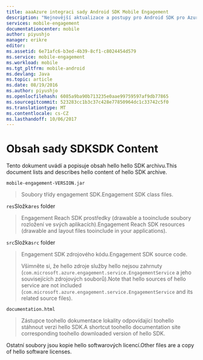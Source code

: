 ```yaml
---
title: aaaAzure integraci sady Android SDK Mobile Engagement
description: "Nejnovější aktualizace a postupy pro Android SDK pro Azure Mobile Engagement"
services: mobile-engagement
documentationcenter: mobile
author: piyushjo
manager: erikre
editor: 
ms.assetid: 6e71afc6-b3ed-4b39-8cf1-c8024454d579
ms.service: mobile-engagement
ms.workload: mobile
ms.tgt_pltfrm: mobile-android
ms.devlang: Java
ms.topic: article
ms.date: 08/19/2016
ms.author: piyushjo
ms.openlocfilehash: 6085a9ba90b713235e0aae99759597af9db77865
ms.sourcegitcommit: 523283cc1b3c37c428e77850964dc1c33742c5f0
ms.translationtype: MT
ms.contentlocale: cs-CZ
ms.lasthandoff: 10/06/2017
---
```

# <a name="sdk-content"></a><span data-ttu-id="30ed1-103">Obsah sady SDK</span><span class="sxs-lookup"><span data-stu-id="30ed1-103">SDK Content</span></span>
<span data-ttu-id="30ed1-104">Tento dokument uvádí a popisuje obsah hello hello SDK archivu.</span><span class="sxs-lookup"><span data-stu-id="30ed1-104">This document lists and describes hello content of hello SDK archive.</span></span>

`mobile-engagement-VERSION.jar`

> <span data-ttu-id="30ed1-105">Soubory třídy engagement SDK.</span><span class="sxs-lookup"><span data-stu-id="30ed1-105">Engagement SDK class files.</span></span>
> 
> 

<span data-ttu-id="30ed1-106">`res`Složka</span><span class="sxs-lookup"><span data-stu-id="30ed1-106">`res` folder</span></span>

> <span data-ttu-id="30ed1-107">Engagement Reach SDK prostředky (drawable a tooinclude soubory rozložení ve svých aplikacích).</span><span class="sxs-lookup"><span data-stu-id="30ed1-107">Engagement Reach SDK resources (drawable and layout files tooinclude in your applications).</span></span>
> 
> 

<span data-ttu-id="30ed1-108">`src`Složka</span><span class="sxs-lookup"><span data-stu-id="30ed1-108">`src` folder</span></span>

> <span data-ttu-id="30ed1-109">Engagement SDK zdrojového kódu.</span><span class="sxs-lookup"><span data-stu-id="30ed1-109">Engagement SDK source code.</span></span>
> 
> <span data-ttu-id="30ed1-110">Všimněte si, že hello zdroje služby hello nejsou zahrnuty (`com.microsoft.azure.engagement.service.EngagementService` a jeho souvisejících zdrojových souborů).</span><span class="sxs-lookup"><span data-stu-id="30ed1-110">Note that hello sources of hello service are not included (`com.microsoft.azure.engagement.service.EngagementService` and its related source files).</span></span>
> 
> 

`documentation.html`

> <span data-ttu-id="30ed1-111">Zástupce toohello dokumentace lokality odpovídající toohello stáhnout verzi hello SDK.</span><span class="sxs-lookup"><span data-stu-id="30ed1-111">A shortcut toohello documentation site corresponding toohello downloaded version of hello SDK.</span></span>
> 
> 

<span data-ttu-id="30ed1-112">Ostatní soubory jsou kopie hello softwarových licencí.</span><span class="sxs-lookup"><span data-stu-id="30ed1-112">Other files are a copy of hello software licenses.</span></span>

